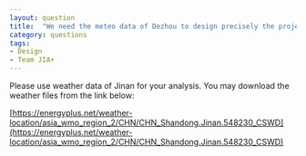 ```yaml
---
layout: question
title:  "We need the meteo data of Dezhou to design precisely the project."
category: questions
tags:
- Design
- Team JIA+
---
```


Please use weather data of Jinan for your analysis. You may download the weather files from the link below:

[https://energyplus.net/weather-location/asia_wmo_region_2/CHN/CHN_Shandong.Jinan.548230_CSWD](https://energyplus.net/weather-location/asia_wmo_region_2/CHN/CHN_Shandong.Jinan.548230_CSWD)